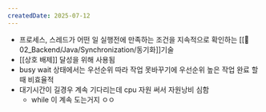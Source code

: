 ```yaml
---
createdDate: 2025-07-12
---
```

- 프로세스, 스레드가 어떤 일 실행전에 만족하는 조건을 지속적으로 확인하는 [[📂02_Backend/Java/Synchronization/동기화]]기술
- [[상호 배제]] 달성을 위해 사용됨
- busy wait 상태에서는 우선순위 따라 작업 못바꾸기에 우선순위 높은 작업 완료 할 때 비효율적
- 대기시간이 길경우 계속 기다리는데 cpu 자원 써서 자원낭비 심함
	- while 이 계속 도는거지 ㅇㅇ